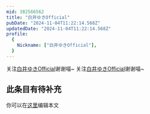 ```yaml
---
mid: 382566562
title: "白井ゆきOfficial"
pubDate: "2024-11-04T11:22:14.568Z"
updatedDate: "2024-11-04T11:22:14.568Z"
profile:
  {
    Nickname: ["白井ゆきOfficial"],
  }
---
```


关注[白井ゆきOfficial](https://space.bilibili.com/382566562)谢谢喵~ 关注[白井ゆきOfficial](https://space.bilibili.com/382566562)谢谢喵~

## 此条目有待补充
你可以在[这里](https://github.com/Yuhanawa/VTuber.ICU-Content/edit/master/v/白井ゆきOfficial/index.md)编辑本文
